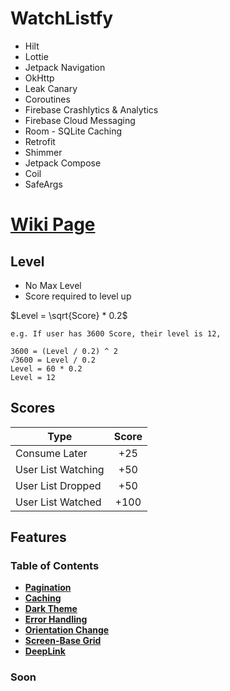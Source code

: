 # WatchListfy

<ul>
  <li> Hilt
  <li> Lottie
  <li> Jetpack Navigation
  <li> OkHttp
  <li> Leak Canary
  <li> Coroutines
  <li> Firebase Crashlytics & Analytics
  <li> Firebase Cloud Messaging
  <li> Room - SQLite Caching
  <li> Retrofit
  <li> Shimmer
  <li> Jetpack Compose
  <li> Coil
  <li> SafeArgs
</ul>

# [Wiki Page](https://github.com/MrNtlu/Project-Consumer)

## Level

- No Max Level
- Score required to level up

$Level = \sqrt{Score} * 0.2$

```
e.g. If user has 3600 Score, their level is 12,

3600 = (Level / 0.2) ^ 2
√3600 = Level / 0.2
Level = 60 * 0.2
Level = 12
```

## Scores

| Type   |      Score      |
|----------|:-------------:|
| Consume Later |  +25 |
| User List Watching |    +50   |
| User List Dropped | +50 |
| User List Watched | +100 |

## Features
### Table of Contents
* **[Pagination](#pagination)**
* **[Caching](#caching)**
* **[Dark Theme](#dark-theme)**
* **[Error Handling](#error-handling)**
* **[Orientation Change](#orientation-change)**
* **[Screen-Base Grid](#screen-based-grid)**
* **[DeepLink](#deeplink)**

### Soon

&nbsp;
&nbsp;
&nbsp;